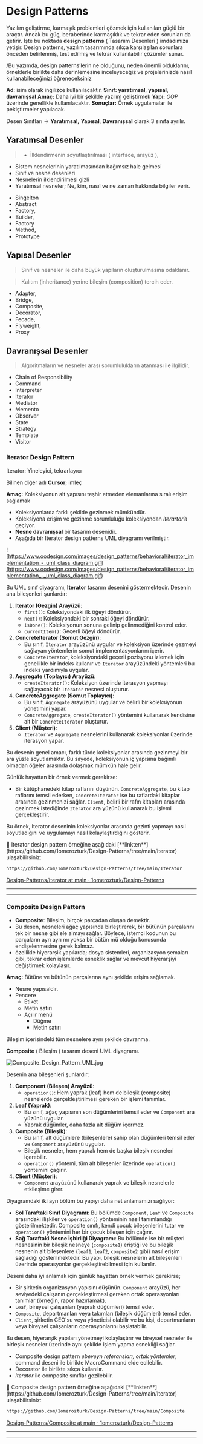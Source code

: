# Design Patterns

Yazılım geliştirme, karmaşık problemleri çözmek için kullanılan güçlü bir araçtır. Ancak bu güç, beraberinde karmaşıklık ve tekrar eden sorunları da getirir. İşte bu noktada **design patterns**  ( Tasarıım Desenleri ) imdadımıza yetişir. Design patterns, yazılım tasarımında sıkça karşılaşılan sorunlara önceden belirlenmiş, test edilmiş ve tekrar kullanılabilir çözümler sunar. 

/Bu yazımda, design patterns’lerin ne olduğunu, neden önemli olduklarını, örneklerle birlikte daha derinlemesine inceleyeceğiz ve projelerinizde nasıl kullanabileceğinizi öğreneceksiniz  

**Ad**: isim olarak ingilizce kullanılacaktır.
**Sınıf: yaratımsal**, **yapısal**, **davranışsal**
**Amaç:** Daha iyi bir şekilde yazılım geliştirmek
**Yapı:** *OOP* üzerinde genellikle kullanılacaktır.
**Sonuçlar:** Örnek uygulamalar ile pekiştirmeler yapılacak.

Desen Sınıfları => **Yaratımsal,** **Yapısal**, **Davranışsal** olarak 3 sınıfa ayrılır.

## Yaratımsal Desenler

> - İlklendirmenin soyutlaştırılması ( interface, arayüz ),
- Sistem nesnelerinin yaratılmasından bağımsız hale gelmesi
- Sınıf ve nesne desenleri
- Nesnelerin ilklendirilmesi gizli
- Yaratımsal nesneler; Ne, kim, nasıl ve  ne zaman hakkında bilgiler verir.
> 
- Singelton
- Abstract
- Factory,
- Builder,
- Factory
- Method,
- Prototype

## Yapısal Desenler

> Sınıf ve nesneler  ile daha büyük yapıların oluşturulmasına odaklanır.
> 

> Kalıtım (inheritance) yerine bileşim (composition) tercih eder.
> 
- Adapter,
- Bridge,
- Composite,
- Decorator,
- Fecade,
- Flyweight,
- Proxy

## Davranışsal Desenler

> Algoritmaların ve nesneler arası sorumlulukların atanması ile ilgilidir.
> 
- Chain of Responsibility
- Command
- Interpreter
- Iterator
- Mediator
- Memento
- Observer
- State
- Strategy
- Template
- Visitor

### Iterator Design Pattern

Iterator: Yineleyici, tekrarlayıcı

Bilinen diğer adı **Cursor**; imleç

**Amaç:** Koleksiyonun alt yapısını teşhir etmeden elemanlarına sıralı erişim sağlamak

- Koleksiyonlarda farklı şekilde gezinmek mümkündür.
- Koleksiyona erişim ve gezinme sorumluluğu koleksiyondan *iterartor*’a geçiyor.
- **Nesne davranışsal** bir tasarım desenidir.
- Aşağıda bir Iterator design patterns UML diyagramı verilmiştir.

![https://www.oodesign.com/images/design_patterns/behavioral/iterator_implementation_-_uml_class_diagram.gif](https://www.oodesign.com/images/design_patterns/behavioral/iterator_implementation_-_uml_class_diagram.gif)

Bu UML sınıf diyagramı, **Iterator** tasarım desenini göstermektedir. Desenin ana bileşenleri şunlardır:

1. **Iterator (Gezgin) Arayüzü**:
    - `first()`: Koleksiyondaki ilk öğeyi döndürür.
    - `next()`: Koleksiyondaki bir sonraki öğeyi döndürür.
    - `isDone()`: Koleksiyonun sonuna gelinip gelinmediğini kontrol eder.
    - `currentItem()`: Geçerli öğeyi döndürür.
2. **ConcreteIterator (Somut Gezgin)**:
    - Bu sınıf, `Iterator` arayüzünü uygular ve koleksiyon üzerinde gezmeyi sağlayan yöntemlerin somut implementasyonlarını içerir.
    - `ConcreteIterator`, koleksiyondaki geçerli pozisyonu izlemek için genellikle bir indeks kullanır ve `Iterator` arayüzündeki yöntemleri bu indeks yardımıyla uygular.
3. **Aggregate (Toplayıcı) Arayüzü**:
    - `createIterator()`: Koleksiyon üzerinde iterasyon yapmayı sağlayacak bir `Iterator` nesnesi oluşturur.
4. **ConcreteAggregate (Somut Toplayıcı)**:
    - Bu sınıf, `Aggregate` arayüzünü uygular ve belirli bir koleksiyonun yönetimini yapar.
    - `ConcreteAggregate`, `createIterator()` yöntemini kullanarak kendisine ait bir `ConcreteIterator` oluşturur.
5. **Client (Müşteri)**:
    - `Iterator` ve `Aggregate` nesnelerini kullanarak koleksiyonlar üzerinde iterasyon yapar.

Bu desenin genel amacı, farklı türde koleksiyonlar arasında gezinmeyi bir ara yüzle soyutlamaktır. Bu sayede, koleksiyonun iç yapısına bağımlı olmadan öğeler arasında dolaşmak mümkün hale gelir.

Günlük hayattan bir örnek vermek gerekirse:

- Bir kütüphanedeki kitap raflarını düşünün. `ConcreteAggregate`, bu kitap raflarını temsil ederken, `ConcreteIterator` ise bu raflardaki kitaplar arasında gezinmenizi sağlar. `Client`, belirli bir rafın kitapları arasında gezinmek istediğinde `Iterator` ara yüzünü kullanarak bu işlemi gerçekleştirir.

Bu örnek, Iterator deseninin koleksiyonlar arasında gezinti yapmayı nasıl soyutladığını ve uygulamayı nasıl kolaylaştırdığını gösterir.

<aside>
🔑 Iterator design pattern örneğine aşağıdaki [**linkten**](https://github.com/1omerozturk/Design-Patterns/tree/main/Iterator) ulaşabilirsiniz:

</aside>

```bash
https://github.com/1omerozturk/Design-Patterns/tree/main/Iterator
```

[Design-Patterns/Iterator at main · 1omerozturk/Design-Patterns](https://github.com/1omerozturk/Design-Patterns/tree/main/Iterator)

---

---

### Composite Design Pattern

- **Composite**: Bileşim, birçok parçadan oluşan demektir.
- Bu desen, nesneleri ağaç yapısında birleştirerek, bir bütünün parçalarını tek bir nesne gibi ele almayı sağlar. Böylece, istemci kodunun bu parçaların ayrı ayrı mı yoksa bir bütün mü olduğu konusunda endişelenmesine gerek kalmaz.
- özellikle hiyerarşik yapılarda; dosya sistemleri, organizasyon şemaları gibi, tekrar eden işlemlerde esneklik sağlar ve mevcut hiyerarşiyi değiştirmek kolaylaşır.

**Amaç:** Bütüne ve bütünün parçalarına aynı şekilde erişim sağlamak.

- Nesne yapısaldır.
- Pencere
    - Etiket
    - Metin satırı
    - Açılır menü
        - Düğme
        - Metin satırı

Bileşim içerisindeki tüm nesnelere aynı şekilde davranma.

**Composite** ( Bileşim ) tasarım deseni UML diyagramı.

![Composite_Design_Pattern_UML.jpg](Design%20Patterns%20500c060e26924d6380d9c84b9de845e4/Composite_Design_Pattern_UML.jpg)

Desenin ana bileşenleri şunlardır:

1. **Component (Bileşen) Arayüzü**:
    - `operation()`: Hem yaprak (leaf) hem de bileşik (composite) nesnelerde gerçekleştirilmesi gereken bir işlemi tanımlar.
2. **Leaf (Yaprak)**:
    - Bu sınıf, ağaç yapısının son düğümlerini temsil eder ve `Component` ara yüzünü uygular.
    - Yaprak düğümler, daha fazla alt düğüm içermez.
3. **Composite (Bileşik)**:
    - Bu sınıf, alt düğümlere (bileşenlere) sahip olan düğümleri temsil eder ve `Component` arayüzünü uygular.
    - Bileşik nesneler, hem yaprak hem de başka bileşik nesneleri içerebilir.
    - `operation()` yöntemi, tüm alt bileşenler üzerinde `operation()` yöntemini çağırır.
4. **Client (Müşteri)**:
    - `Component` arayüzünü kullanarak yaprak ve bileşik nesnelerle etkileşime girer.

Diyagramdaki iki ayrı bölüm bu yapıyı daha net anlamamızı sağlıyor:

- **Sol Taraftaki Sınıf Diyagramı**: Bu bölümde `Component`, `Leaf` ve `Composite` arasındaki ilişkiler ve `operation()` yönteminin nasıl tanımlandığı gösterilmektedir. Composite sınıfı, kendi çocuk bileşenlerini tutar ve `operation()` yöntemini her bir çocuk bileşen için çağırır.
- **Sağ Taraftaki Nesne İşbirliği Diyagramı**: Bu bölümde ise bir müşteri nesnesinin bir bileşik nesneye (`composite1`) eriştiği ve bu bileşik nesnenin alt bileşenlere (`leaf1`, `leaf2`, `composite2` gibi) nasıl erişim sağladığı gösterilmektedir. Bu yapı, bileşik nesnelerin alt bileşenleri üzerinde operasyonlar gerçekleştirebilmesi için kullanılır.

Deseni daha iyi anlamak için günlük hayattan örnek vermek gerekirse;

- Bir şirketin organizasyon yapısını düşünün. `Component` arayüzü, her seviyedeki çalışanın gerçekleştirmesi gereken ortak operasyonları tanımlar (örneğin, rapor hazırlamak).
- `Leaf`, bireysel çalışanları (yaprak düğümleri) temsil eder.
- `Composite`, departmanları veya takımları (bileşik düğümleri) temsil eder.
- `Client`, şirketin CEO'su veya yöneticisi olabilir ve bu kişi, departmanların veya bireysel çalışanların operasyonlarını başlatabilir.

Bu desen, hiyerarşik yapıları yönetmeyi kolaylaştırır ve bireysel nesneler ile birleşik nesneler üzerinde aynı şekilde işlem yapma esnekliği sağlar.

- Composite design pattern *ebeveyn referansları,* *ortak yöntemler*, command deseni ile birlikte MacroCommand elde edilebilir.
- Decorator ile birlikte sıkça kullanılır.
- *Iterator* ile composite sınıflar gezilebilir.

<aside>
🔑 Composite design pattern örneğine aşağıdaki [**linkten**](https://github.com/1omerozturk/Design-Patterns/tree/main/Iterator) ulaşabilirsiniz:

</aside>

```bash
https://github.com/1omerozturk/Design-Patterns/tree/main/Composite
```

[Design-Patterns/Composite at main · 1omerozturk/Design-Patterns](https://github.com/1omerozturk/Design-Patterns/blob/main/Composite/)

---

---